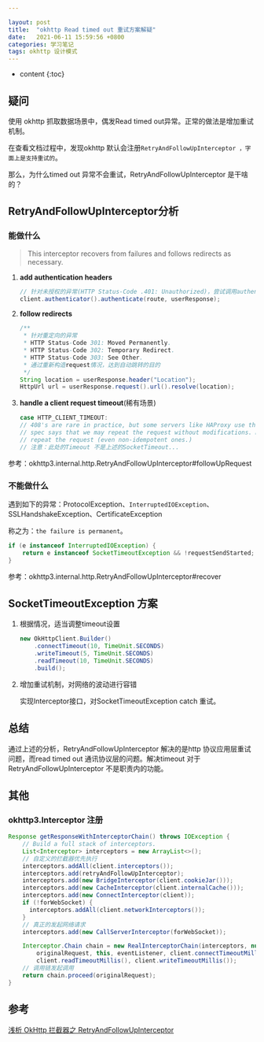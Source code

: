 ```yaml
---

layout: post
title:  "okhttp Read timed out 重试方案解疑"
date:   2021-06-11 15:59:56 +0800
categories: 学习笔记
tags: okhttp 设计模式
---
```

* content
{:toc}


## 疑问

使用 okhttp 抓取数据场景中，偶发Read timed out异常。正常的做法是增加重试机制。

在查看文档过程中，发现okhttp 默认会注册`RetryAndFollowUpInterceptor ，字面上是支持重试的`。

那么，为什么timed out 异常不会重试，RetryAndFollowUpInterceptor  是干啥的？

## RetryAndFollowUpInterceptor分析

### 能做什么

> This interceptor recovers from failures and follows redirects as necessary.

1. **add authentication headers**
   
   ```java
   // 针对未授权的异常(HTTP Status-Code .401: Unauthorized)，尝试调用authenticate(), 继续请求操作
   client.authenticator().authenticate(route, userResponse);
   ```

2. **follow redirects**
   
   ```java
   /**
    * 针对重定向的异常
    * HTTP Status-Code 301: Moved Permanently.
    * HTTP Status-Code 302: Temporary Redirect.
    * HTTP Status-Code 303: See Other.
    * 通过重新构造request情况，达到自动跳转的目的
    */
   String location = userResponse.header("Location");
   HttpUrl url = userResponse.request().url().resolve(location);
   ```

3. **handle a client request timeout**(稀有场景)
   
   ```java
   case HTTP_CLIENT_TIMEOUT:
   // 408's are rare in practice, but some servers like HAProxy use this response code. The
   // spec says that we may repeat the request without modifications. Modern browsers also
   // repeat the request (even non-idempotent ones.)
   // 注意：此处的Timeout 不是上述的SocketTimeout...
   ```

参考：okhttp3.internal.http.RetryAndFollowUpInterceptor#followUpRequest

### 不能做什么

遇到如下的异常：ProtocolException、`InterruptedIOException`、SSLHandshakeException、CertificateException

称之为：`the failure is permanent`。

```java
if (e instanceof InterruptedIOException) {
    return e instanceof SocketTimeoutException && !requestSendStarted;
}
```

参考：okhttp3.internal.http.RetryAndFollowUpInterceptor#recover

## SocketTimeoutException 方案

1. 根据情况，适当调整timeout设置
   
   ```java
   new OkHttpClient.Builder()         
       .connectTimeout(10, TimeUnit.SECONDS)
       .writeTimeout(5, TimeUnit.SECONDS)
       .readTimeout(10, TimeUnit.SECONDS)
       .build();
   ```

2. 增加重试机制，对网络的波动进行容错
   
   实现Interceptor接口，对SocketTimeoutException catch 重试。

## 总结

通过上述的分析，RetryAndFollowUpInterceptor 解决的是http 协议应用层重试问题，而read timed out 通讯协议层的问题。解决timeout 对于RetryAndFollowUpInterceptor  不是职责内的功能。

## 其他

### okhttp3.Interceptor 注册

```java
Response getResponseWithInterceptorChain() throws IOException {
    // Build a full stack of interceptors.
    List<Interceptor> interceptors = new ArrayList<>();
    // 自定义的拦截器优先执行
    interceptors.addAll(client.interceptors());
    interceptors.add(retryAndFollowUpInterceptor);
    interceptors.add(new BridgeInterceptor(client.cookieJar()));
    interceptors.add(new CacheInterceptor(client.internalCache()));
    interceptors.add(new ConnectInterceptor(client));
    if (!forWebSocket) {
      interceptors.addAll(client.networkInterceptors());
    }
    // 真正的发起网络请求
    interceptors.add(new CallServerInterceptor(forWebSocket));

    Interceptor.Chain chain = new RealInterceptorChain(interceptors, null, null, null, 0,
        originalRequest, this, eventListener, client.connectTimeoutMillis(),
        client.readTimeoutMillis(), client.writeTimeoutMillis());
    // 调用链发起调用
    return chain.proceed(originalRequest);
}
```

## 参考

[浅析 OkHttp 拦截器之 RetryAndFollowUpInterceptor](https://blog.csdn.net/firefile/article/details/75346937)
